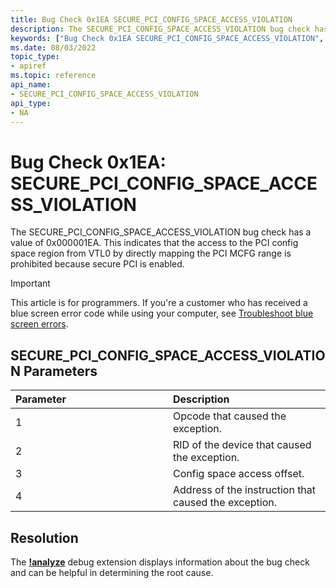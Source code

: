 ```yaml
---
title: Bug Check 0x1EA SECURE_PCI_CONFIG_SPACE_ACCESS_VIOLATION
description: The SECURE_PCI_CONFIG_SPACE_ACCESS_VIOLATION bug check has a value of 0x000001EA. This indicates that the the access to the PCI config space region from VTL0 by directly mapping the PCI MCFG range is prohibited because secure PCI is enabled.
keywords: ["Bug Check 0x1EA SECURE_PCI_CONFIG_SPACE_ACCESS_VIOLATION", "SECURE_PCI_CONFIG_SPACE_ACCESS_VIOLATION"]
ms.date: 08/03/2022
topic_type:
- apiref
ms.topic: reference
api_name:
- SECURE_PCI_CONFIG_SPACE_ACCESS_VIOLATION
api_type:
- NA
---
```


# Bug Check 0x1EA: SECURE\_PCI\_CONFIG\_SPACE\_ACCESS\_VIOLATION

The SECURE\_PCI\_CONFIG\_SPACE\_ACCESS\_VIOLATION bug check has a value of 0x000001EA. This indicates that the access to the PCI config space region from VTL0 by directly mapping the PCI MCFG range is prohibited because secure PCI is enabled.

> [!IMPORTANT]
> This article is for programmers. If you're a customer who has received a blue screen error code while using your computer, see [Troubleshoot blue screen errors](https://www.windows.com/stopcode).


## SECURE_PCI_CONFIG\_SPACE\_ACCESS\_VIOLATION Parameters

<table>
<colgroup>
<col width="50%" />
<col width="50%" />
</colgroup>
<thead>
<tr class="header">
<th align="left">Parameter</th>
<th align="left">Description</th>
</tr>
</thead>
<tbody>
<tr class="odd">
<td align="left">1</td>
<td align="left">Opcode that caused the exception.</td>
</tr>
<tr class="even">
<td align="left">2</td>
<td align="left">RID of the device that caused the exception.</td>
</tr>
<tr class="odd">
<td align="left">3</td>
<td align="left">Config space access offset.</td>
</tr>
<tr class="even">
<td align="left">4</td>
<td align="left">Address of the instruction that caused the exception.</td>
</tr>
</tbody>
</table>


## Resolution

The [**!analyze**](-analyze.md) debug extension displays information about the bug check and can be helpful in determining the root cause.
